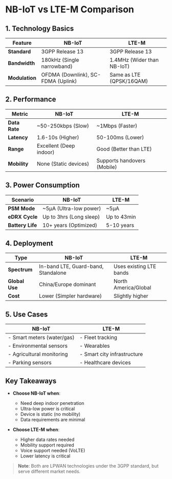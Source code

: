 # NB-IoT vs LTE-M Comparison

## 1. Technology Basics
| Feature          | NB-IoT                          | LTE-M                          |
|------------------|---------------------------------|--------------------------------|
| **Standard**     | 3GPP Release 13                | 3GPP Release 13               |
| **Bandwidth**    | 180kHz (Single narrowband)      | 1.4MHz (Wider than NB-IoT)    |
| **Modulation**   | OFDMA (Downlink), SC-FDMA (Uplink) | Same as LTE (QPSK/16QAM)     |

## 2. Performance
| Metric           | NB-IoT                          | LTE-M                          |
|------------------|---------------------------------|--------------------------------|
| **Data Rate**    | ~50-250kbps (Slow)              | ~1Mbps (Faster)               |
| **Latency**      | 1.6-10s (Higher)                | 50-100ms (Lower)              |
| **Range**        | Excellent (Deep indoor)         | Good (Better than LTE)        |
| **Mobility**     | None (Static devices)           | Supports handovers (Mobile)   |

## 3. Power Consumption
| Scenario        | NB-IoT                     | LTE-M                     |
|----------------|----------------------------|---------------------------|
| **PSM Mode**   | ~5µA (Ultra-low power)     | ~5µA                     |
| **eDRX Cycle** | Up to 3hrs (Long sleep)    | Up to 43min              |
| **Battery Life**| 10+ years (Optimized)      | 5-10 years               |

## 4. Deployment
| Type            | NB-IoT                          | LTE-M                          |
|------------------|---------------------------------|--------------------------------|
| **Spectrum**     | In-band LTE, Guard-band, Standalone | Uses existing LTE bands      |
| **Global Use**   | China/Europe dominant          | North America/Global          |
| **Cost**         | Lower (Simpler hardware)       | Slightly higher              |

## 5. Use Cases
| NB-IoT                          | LTE-M                          |
|----------------------------------|--------------------------------|
| - Smart meters (water/gas)       | - Fleet tracking               |
| - Environmental sensors          | - Wearables                    |
| - Agricultural monitoring        | - Smart city infrastructure    |
| - Parking sensors                | - Healthcare devices           |

## Key Takeaways
- **Choose NB-IoT when**:
  - Need deep indoor penetration
  - Ultra-low power is critical
  - Device is static (no mobility)
  - Data requirements are minimal

- **Choose LTE-M when**:
  - Higher data rates needed
  - Mobility support required
  - Voice support needed (VoLTE)
  - Lower latency is critical

> **Note**: Both are LPWAN technologies under the 3GPP standard, but serve different market needs.